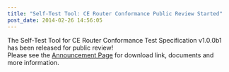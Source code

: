 ```yaml
---
title: "Self-Test Tool: CE Router Conformance Public Review Started"
post_date: 2014-02-26 14:56:05
---
```

The Self-Test Tool for CE Router Conformance Test Specification v1.0.0b1 has been released for public review!  
Please see the [Announcement Page](../resources/cpe.html) for download link, documents and more information.

